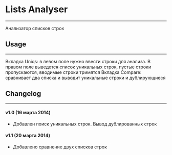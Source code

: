 # Lists Analyser
---

Анализатор списков строк

## Usage
---

Вкладка Uniqs: в левом поле нужно ввести строки для анализа. В правом поле выведется список уникальных строк, пустые строки пропускаются, вводимые строки тримятся
Вкладка Compare: сравнивает два списка и выводит уникальные строки и дублирующиеся


## Changelog
---

#### v1.0 (16 марта 2014)

- Добавлен поиск уникальных строк. Вывод дублированных строк

#### v1.1 (20 марта 2014)

- Добавлено сравнение двух списков строк